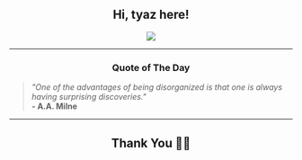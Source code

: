 <h2 align="center"> Hi, tyaz here!</h2>

<p align="center">
<a href="https://github.com/tyazx" alt="github streak"><img src="https://dvst-streak.herokuapp.com/?user=tyazx&theme=tokyonight&fire=DD472C"></a>
</p>

<hr>
<h3 align="center">Quote of The Day</h3>
<p align="center">
<blockquote>
<i>"One of the advantages of being disorganized is that one is always having surprising discoveries."</i>
<br>
<b>- A.A. Milne</b>
</blockquote>
</p>


<hr>
<h2 align="center">Thank You 🙏🏼</h2>
